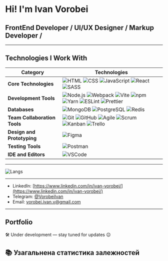# Hi! I'm Ivan Vorobei

## FrontEnd Developer / UI/UX Designer / Markup Developer /

---

## Technologies I Work With

| Category                   | Technologies                                                                                     |
|----------------------------|-------------------------------------------------------------------------------------------------|
| **Core Technologies**      | ![HTML](https://img.shields.io/badge/HTML5-white?style=plastic&logo=html5&logoColor=E34F26) ![CSS](https://img.shields.io/badge/CSS3-white?style=plastic&logo=css3&logoColor=1572B6) ![JavaScript](https://img.shields.io/badge/JavaScript-white?style=plastic&logo=javascript&logoColor=F7DF1E) ![React](https://img.shields.io/badge/React-white?style=plastic&logo=react&logoColor=61DAFB) ![SASS](https://img.shields.io/badge/SASS-white?style=plastic&logo=sass&logoColor=CC6699) |
| **Development Tools**      | ![Node.js](https://img.shields.io/badge/Node.js-white?style=plastic&logo=node.js&logoColor=339933) ![Webpack](https://img.shields.io/badge/Webpack-white?style=plastic&logo=webpack&logoColor=8DD6F9) ![Vite](https://img.shields.io/badge/Vite-white?style=plastic&logo=vite&logoColor=646CFF) ![npm](https://img.shields.io/badge/npm-white?style=plastic&logo=npm&logoColor=CB3837) ![Yarn](https://img.shields.io/badge/Yarn-white?style=plastic&logo=yarn&logoColor=2C8EBB) ![ESLint](https://img.shields.io/badge/ESLint-white?style=plastic&logo=eslint&logoColor=4B32C3) ![Prettier](https://img.shields.io/badge/Prettier-white?style=plastic&logo=prettier&logoColor=F7B93E) |
| **Databases**              | ![MongoDB](https://img.shields.io/badge/MongoDB-white?style=plastic&logo=mongodb&logoColor=47A248) ![PostgreSQL](https://img.shields.io/badge/PostgreSQL-white?style=plastic&logo=postgresql&logoColor=336791) ![Redis](https://img.shields.io/badge/Redis-white?style=plastic&logo=redis&logoColor=DC382D) |
| **Team Collaboration Tools** | ![Git](https://img.shields.io/badge/Git-white?style=plastic&logo=git&logoColor=F05032) ![GitHub](https://img.shields.io/badge/GitHub-white?style=plastic&logo=github&logoColor=181717) ![Agile](https://img.shields.io/badge/Agile-white?style=plastic&logo=agile&logoColor=0078D7) ![Scrum](https://img.shields.io/badge/Scrum-white?style=plastic&logo=scrum&logoColor=0078D7) ![Kanban](https://img.shields.io/badge/Kanban-white?style=plastic&logo=kanban&logoColor=0078D7) ![Trello](https://img.shields.io/badge/Trello-white?style=plastic&logo=trello&logoColor=0079BF)|
| **Design and Prototyping** | ![Figma](https://img.shields.io/badge/Figma-white?style=plastic&logo=figma&logoColor=F24E1E)                                                |
| **Testing Tools**          | ![Postman](https://img.shields.io/badge/Postman-white?style=plastic&logo=postman&logoColor=FF6C37)                                           |
| **IDE and Editors**        | ![VSCode](https://img.shields.io/badge/Visual%20Studio%20Code-white?style=plastic&logo=visual-studio-code&logoColor=007ACC)                      |

---

![Langs](https://github-readme-stats.vercel.app/api/top-langs/?username=VorobeiIvan&layout=compact&theme=github_dark)


---

- LinkedIn: [https://www.linkedin.com/in/ivan-vorobei/](https://www.linkedin.com/in/ivan-vorobei/)
- Telegram: [@VorobeiIvan](https://t.me/VorobeiIvan)
- Email: <vorobei.ivan.v@gmail.com>

---

## Portfolio

🛠 Under development — stay tuned for updates 😉
## 📚 Узагальнена статистика залежностей
